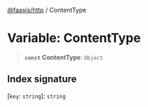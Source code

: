 [@faasjs/http](../README.md) / ContentType

# Variable: ContentType

> **`const`** **ContentType**: `Object`

## Index signature

 \[`key`: `string`\]: `string`
